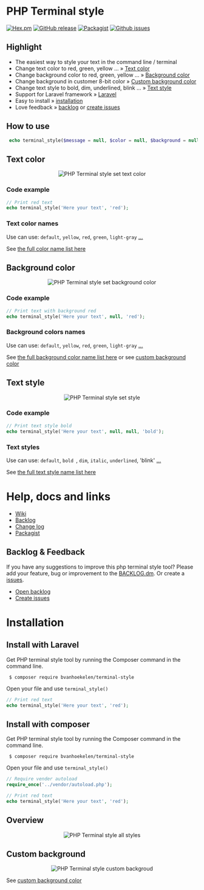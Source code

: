 # PHP Terminal style
[![Hex.pm](https://img.shields.io/hexpm/l/plug.svg?maxAge=2592000&style=flat-square)](https://github.com/bvanhoekelen/terminal-style/blob/master/LICENSE)
[![GitHub release](https://img.shields.io/github/release/bvanhoekelen/terminal-style.svg?style=flat-square)](https://github.com/bvanhoekelen/terminal-style/releases)
[![Packagist](https://img.shields.io/packagist/dt/bvanhoekelen/terminal-style.svg?style=flat-square)](https://packagist.org/packages/bvanhoekelen/terminal-style)
[![Github issues](https://img.shields.io/github/issues/bvanhoekelen/terminal-style.svg?style=flat-square)](https://github.com/bvanhoekelen/terminal-style/issues)

## Highlight
- The easiest way to style your text in the command line / terminal
- Change text color to red, green, yellow ...  » [Text color](#text-color)
- Change background color to red, green, yellow ...  » [Background color](#background-color)
- Change background in customer 8-bit color  » [Custom background color](https://github.com/bvanhoekelen/terminal-style/wiki/style-%C2%BB-custom-background)
- Change text style to bold, dim, underlined, blink ...  » [Text style](#text-style)
- Support for Laravel framework » [Laravel](https://laravel.com)
- Easy to install » [installation](#installation)
- Love feedback » [backlog](https://github.com/bvanhoekelen/terminal-style/blob/master/BACKLOG.md) or [create issues](https://github.com/bvanhoekelen/terminal-style/issues)

## How to use
```php
 echo terminal_style($message = null, $color = null, $background = null, $style = null);
```

## Text color
<p align="center"><img src="/assets/terminal-text-color.png" alt="PHP Terminal style set text color" /></p>

### Code example
```php
// Print red text 
echo terminal_style('Here your text', 'red');
```
### Text color names
Use can use: `default`, `yellow`, `red`, `green`, `light-gray` [...](https://github.com/bvanhoekelen/terminal-style/wiki/style-%C2%BB-text-color-names)

See [the full color name list here](https://github.com/bvanhoekelen/terminal-style/wiki/style-%C2%BB-text-color-names)

## Background color
<p align="center"><img src="/assets/terminal-background-color.png" alt="PHP Terminal style set background color" /></p>

### Code example
```php
// Print text with background red
echo terminal_style('Here your text', null, 'red');
```
### Background colors names
Use can use: `default`, `yellow`, `red`, `green`, `light-gray` [...](https://github.com/bvanhoekelen/terminal-style/wiki/style-%C2%BB-background-color-names)

See [the full background color name list here](https://github.com/bvanhoekelen/terminal-style/wiki/style-%C2%BB-background-color-names) or see [custom background color](https://github.com/bvanhoekelen/terminal-style/wiki/style-%C2%BB-custom-background)

## Text style
<p align="center"><img src="/assets/terminal-text-style.png" alt="PHP Terminal style set style" /></p>

### Code example
```php
// Print text style bold
echo terminal_style('Here your text', null, null, 'bold');
```
### Text styles

Use can use: `default`, `bold `, `dim`, `italic`, `underlined`, 'blink' [...](https://github.com/bvanhoekelen/terminal-style/wiki/style-%C2%BB-text-style-names)

See [the full text style name list here](https://github.com/bvanhoekelen/terminal-style/wiki/style-%C2%BB-text-style-names)

# Help, docs and links
- [Wiki](https://github.com/bvanhoekelen/terminal-style/wiki)
- [Backlog](https://github.com/bvanhoekelen/terminal-style/blob/master/BACKLOG.md)
- [Change log](https://github.com/bvanhoekelen/terminal-style/blob/master/CHANGELOG.md)
- [Packagist](https://packagist.org/packages/bvanhoekelen/terminal-style)

## Backlog & Feedback
If you have any suggestions to improve this php terminal style tool? Please add your feature, bug or improvement to the [BACKLOG.dm](https://github.com/bvanhoekelen/terminal-style/blob/master/BACKLOG.md). Or create a [issues](https://github.com/bvanhoekelen/terminal-style/issues).
- [Open backlog](https://github.com/bvanhoekelen/terminal-style/blob/master/BACKLOG.md)
- [Create issues](https://github.com/bvanhoekelen/terminal-style/issues)


# Installation

## Install with Laravel
Get PHP terminal style tool by running the Composer command in the command line. 
```{r, engine='bash', count_lines}
 $ composer require bvanhoekelen/terminal-style
```

Open your file and use `terminal_style()`
```php
// Print red text 
echo terminal_style('Here your text', 'red');

```

## Install with composer
Get PHP terminal style tool by running the Composer command in the command line. 
```{r, engine='bash', count_lines}
 $ composer require bvanhoekelen/terminal-style
```

Open your file and use `terminal_style()`
```php
// Require vender autoload
require_once('../vendor/autoload.php');

// Print red text 
echo terminal_style('Here your text', 'red');

```

## Overview
<p align="center"><img src="/assets/terminal-all-styles.png" alt="PHP Terminal style all styles" /></p>

## Custom background
<p align="center"><img src="/assets/terminal-custom-background.png" alt="PHP Terminal style custom backgroud" /></p>

See [custom background color](https://github.com/bvanhoekelen/terminal-style/wiki/style-%C2%BB-custom-background)
